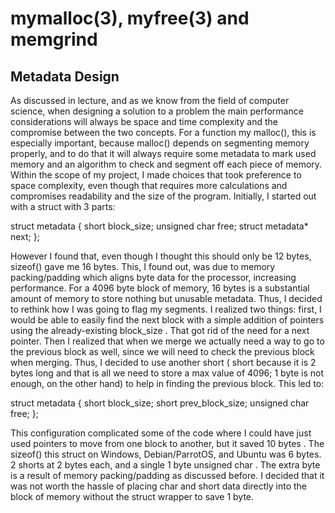 # mymalloc(3), myfree(3) and memgrind

## Metadata Design
As discussed in lecture, and as we know from the field of computer science, when
designing a solution to a problem the main performance considerations will always be space and
time complexity and the compromise between the two concepts. For a function my malloc(), this
is especially important, because malloc() depends on segmenting memory properly, and to do
that it will always require some metadata to mark used memory and an algorithm to check and
segment off each piece of memory.
Within the scope of my project, I made choices that took preference to space complexity,
even though that requires more calculations and compromises readability and the size of the
program. Initially, I started out with a struct with 3 parts:

struct metadata {
short block_size;
unsigned char free;
struct metadata* next;
};

However I found that, even though I thought this should only be 12 bytes, sizeof() gave
me 16 bytes. This, I found out, was due to memory packing/padding which aligns byte data for
the processor, increasing performance. For a 4096 byte block of memory, 16 bytes is a
substantial amount of memory to store nothing but unusable metadata. Thus, I decided to rethink
how I was going to flag my segments. I realized two things: first, I would be able to easily find
the next block with a simple addition of pointers using the already-existing block_size . That
got rid of the need for a next pointer. Then I realized that when we merge we actually need a
way to go to the previous block as well, since we will need to check the previous block when
merging. Thus, I decided to use another short ( short because it is 2 bytes long and that is all
we need to store a max value of 4096; 1 byte is not enough, on the other hand) to help in finding
the previous block. This led to:

struct metadata {
short block_size;
short prev_block_size;
unsigned char free;
};

This configuration complicated some of the code where I could have just used pointers to
move from one block to another, but it saved 10 bytes . The sizeof() this struct on Windows,
Debian/ParrotOS, and Ubuntu was 6 bytes. 2 shorts at 2 bytes each, and a single 1 byte
unsigned char . The extra byte is a result of memory packing/padding as discussed before. I
decided that it was not worth the hassle of placing char and short data directly into the block
of memory without the struct wrapper to save 1 byte.